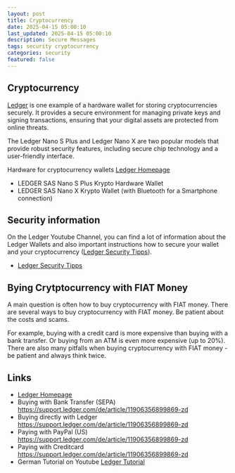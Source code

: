 ```yaml
---
layout: post
title: Cryptocurrency
date: 2025-04-15 05:00:10
last_updated: 2025-04-15 05:00:10
description: Secure Messages
tags: security cryptocurrency
categories: security
featured: false
---
```


[Ledger Tutorial]: https://www.youtube.com/watch?v=-iAYbp-u3JA "https://www.youtube.com/watch?v=-iAYbp-u3JA"
[Ledger]: https://www.youtube.com/watch?v=ADpJUY19-eQ "https://www.youtube.com/watch?v=ADpJUY19-eQ"
[Ledger Homepage]: https://shop.ledger.com/de/pages/ledger-nano-s-plus?srsltid=AfmBOop0nAQOoTSpZC4uwCMZTswLgCQQzOEdxbFFfDeIqrg6tCrEo2ql "Ledger Homepage"
[Ledger Security Tipps]: https://www.youtube.com/watch?v=GGcwmbLWgo8 "https://www.youtube.com/watch?v=GGcwmbLWgo8"

## Cryptocurrency

[Ledger] is one example of a hardware wallet for storing cryptocurrencies securely. 
It provides a secure environment for managing private keys and signing transactions, 
ensuring that your digital assets are protected from online threats. 

The Ledger Nano S Plus and Ledger Nano X are two popular models that provide 
robust security features, including secure chip technology and a user-friendly 
interface.

Hardware for cryptocurrency wallets [Ledger Homepage] 
* LEDGER SAS Nano S Plus Krypto Hardware Wallet
* LEDGER SAS Nano X Krypto Wallet (with Bluetooth for a Smartphone connection)

## Security information
On the Ledger Youtube Channel, you can find a lot of information about 
the Ledger Wallets and also important instructions how to secure your 
wallet and your cryptocurrency ([Ledger Security Tipps]).
* [Ledger Security Tipps]

## Bying Crytptocurrency with FIAT Money
A main question is often how to buy cryptocurrency with FIAT money. 
There are several ways to buy cryptocurrency with FIAT money.
Be patient about the costs and scams. 

For example, buying with a credit card is more expensive than buying with a 
bank transfer. Or buying from an ATM is even more expensive (up to 20%).
There are also many pitfalls when buying cryptocurrency with 
FIAT money - be patient and always think twice.


## Links
* [Ledger Homepage] 
* Buying with Bank Transfer (SEPA) https://support.ledger.com/de/article/11906356899869-zd
* Buying directly with Ledger https://support.ledger.com/de/article/11906356899869-zd
* Paying with PayPal (US) https://support.ledger.com/de/article/11906356899869-zd
* Paying with Creditcard https://support.ledger.com/de/article/11906356899869-zd
* German Tutorial on Youtube [Ledger Tutorial]
